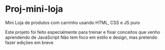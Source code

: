 # Proj-mini-loja
Mini Loja de produtos com carrinho usando HTML, CSS e JS puro

Este projeto foi feito especialmente para treinar e fixar conceitos que venho aprendendo de JavaScript
Não tem foco em estilo e design, mas pretendo fazer edições em breve
